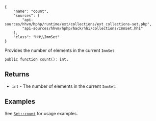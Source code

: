 ``` yamlmeta
{
    "name": "count",
    "sources": [
        "api-sources/hhvm/hphp/runtime/ext/collections/ext_collections-set.php",
        "api-sources/hhvm/hphp/hack/hhi/collections/ImmSet.hhi"
    ],
    "class": "HH\\ImmSet"
}
```




Provides the number of elements in the current ` ImmSet `




``` Hack
public function count(): int;
```




## Returns




+ ` int ` - The number of elements in the current `` ImmSet ``.




## Examples




See [` Set::count `](</hack/reference/class/Set/count/#examples>) for usage examples.
<!-- HHAPIDOC -->

